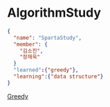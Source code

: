 # AlgorithmStudy

```json
{
  "name": "SpartaStudy",
  "member": {
    "김소진",
    "장재욱"
  }
  "learned":{"greedy"},
  "learning":{"data structure"}
}
```

 <a href="./greedy/14916">Greedy</a>
